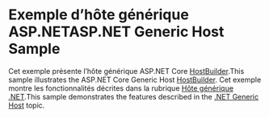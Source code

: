 # <a name="aspnet-generic-host-sample"></a><span data-ttu-id="bf549-101">Exemple d’hôte générique ASP.NET</span><span class="sxs-lookup"><span data-stu-id="bf549-101">ASP.NET Generic Host Sample</span></span>

<span data-ttu-id="bf549-102">Cet exemple présente l’hôte générique ASP.NET Core [HostBuilder](https://docs.microsoft.com/dotnet/api/microsoft.extensions.hosting.ihostedservice).</span><span class="sxs-lookup"><span data-stu-id="bf549-102">This sample illustrates the ASP.NET Core Generic Host [HostBuilder](https://docs.microsoft.com/dotnet/api/microsoft.extensions.hosting.ihostedservice).</span></span> <span data-ttu-id="bf549-103">Cet exemple montre les fonctionnalités décrites dans la rubrique [Hôte générique .NET](https://docs.microsoft.com/aspnet/core/fundamentals/host/generic-host).</span><span class="sxs-lookup"><span data-stu-id="bf549-103">This sample demonstrates the features described in the [.NET Generic Host](https://docs.microsoft.com/aspnet/core/fundamentals/host/generic-host) topic.</span></span>
